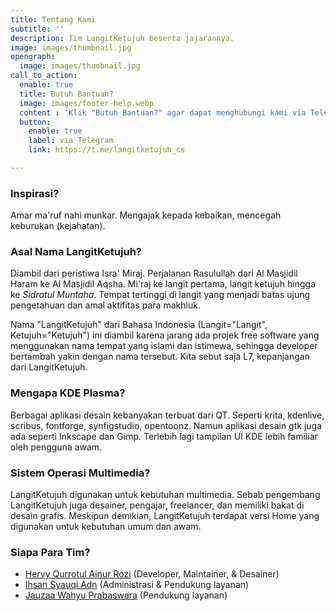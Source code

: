 ```yaml
---
title: Tentang Kami
subtitle: ''
description: Tim LangitKetujuh beserta jajarannya.
image: images/thumbnail.jpg
opengraph:
  image: images/thumbnail.jpg
call_to_action:
  enable: true
  title: Butuh Bantuan?
  image: images/footer-help.webp
  content : 'Klik "Butuh Bantuan?" agar dapat menghubungi kami via Telegram atau WhatsApp. Balasan akan direspon 1x3 jam.'
  button:
    enable: true
    label: via Telegram
    link: https://t.me/langitketujuh_cs

---
```

### Inspirasi?

Amar ma'ruf nahi munkar. Mengajak kepada kebaikan, mencegah keburukan (kejahatan).

### Asal Nama LangitKetujuh?

Diambil dari peristiwa Isra' Miraj. Perjalanan Rasulullah dari Al Masjidil Haram ke Al Masjidil Aqsha. Mi'raj ke langit pertama, langit ketujuh hingga ke _Sidratul Muntaha_. Tempat tertinggi di langit yang menjadi batas ujung pengetahuan dan amal aktifitas para makhluk.

Nama "LangitKetujuh" dari Bahasa Indonesia (Langit="Langit", Ketujuh="Ketujuh") ini diambil karena jarang ada projek free software yang menggunakan nama tempat yang islami dan istimewa, sehingga developer bertambah yakin dengan nama tersebut. Kita sebut saja L7, kepanjangan dari LangitKetujuh.

### Mengapa KDE Plasma?

Berbagai aplikasi desain kebanyakan terbuat dari QT. Seperti krita, kdenlive, scribus, fontforge, synfigstudio, opentoonz. Namun aplikasi desain gtk juga ada seperti Inkscape dan Gimp. Terlebih lagi tampilan UI KDE lebih familiar oleh pengguna awam.

### Sistem Operasi Multimedia?

LangitKetujuh digunakan untuk kebutuhan multimedia. Sebab pengembang LangitKetujuh juga desainer, pengajar, freelancer, dan memiliki bakat di desain grafis. Meskipun demikian, LangitKetujuh terdapat versi Home yang digunakan untuk kebutuhan umum dan awam.

### Siapa Para Tim?

* [Hervy Qurrotul Ainur Rozi](https://t.me/hervyqa) (Developer, Maintainer, & Desainer)
* [Ihsan Syauqi Adn](https://t.me/ihsansyauqiadn) (Administrasi & Pendukung layanan)
* [Jauzaa Wahyu Prabaswara](https://t.me/JauzaaPrabaswara) (Pendukung layanan)
